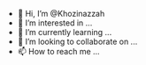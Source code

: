 - 👋 Hi, I’m @Khozinazzah
- 👀 I’m interested in ...
- 🌱 I’m currently learning ...
- 💞️ I’m looking to collaborate on ...
- 📫 How to reach me ...

<!---
Khozinazzah/Khozinazzah is a ✨ special ✨ repository because its `README.md` (this file) appears on your GitHub profile.
You can click the Preview link to take a look at your changes.
--->
